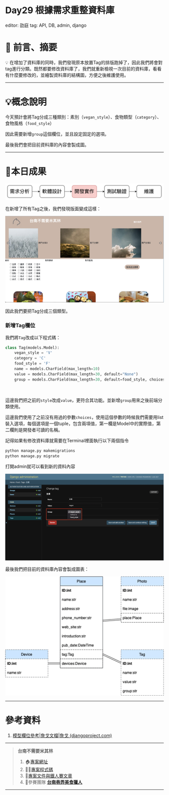 # Day29 根據需求重整資料庫

editor: 劭庭
tag: API, DB, admin, django

# 🏁 前言、摘要

<aside>
💡 在增加了資料庫的同時，我們發現原本放置Tag的排版跑掉了，因此我們將會對tag進行分類。既然都要修改資料庫了，我們就重新檢視一次目前的資料庫，看看有什麼要修改的，並繪製資料庫的結構圖，方便之後維護使用。

</aside>

---

# 💡概念說明

今天預計會將Tag分成三種類別：素別（`vegan_style`）、食物類型（`category`）、食物風格（`food_style`）

因此需要新增`group`這個欄位，並且設定固定的選項。

最後我們會把目前資料庫的內容會製成圖。

---

# 🌟本日成果

![Untitled](Day29%20%E6%A0%B9%E6%93%9A%E9%9C%80%E6%B1%82%E9%87%8D%E6%95%B4%E8%B3%87%E6%96%99%E5%BA%AB%206a5bf7be740244839b1a71450064514c/Untitled.png)

在新增了所有Tag之後，我們發現版面變成這樣：

![截圖 2022-10-14 上午1.15.23.png](Day29%20%E6%A0%B9%E6%93%9A%E9%9C%80%E6%B1%82%E9%87%8D%E6%95%B4%E8%B3%87%E6%96%99%E5%BA%AB%206a5bf7be740244839b1a71450064514c/%25E6%2588%25AA%25E5%259C%2596_2022-10-14_%25E4%25B8%258A%25E5%258D%25881.15.23.png)

因此我們要把Tag分成三個類型。

### 新增Tag欄位

我們將`Tag`改成以下程式碼：

```python
class Tag(models.Model):
    vegan_style = 'V'
    category = 'C'
    food_style = 'F'
    name = models.CharField(max_length=10)
    value = models.CharField(max_length=30, default="None")
    group = models.CharField(max_length=30, default=food_style, choices=[(vegan_style, 'vegan_style'),
                                                                         (category, 'category'),
                                                                         (food_style, 'food_style'), ])
```

這邊我們把之前的`style`改成`value`，更符合其功能。並新增`group`用來之後前端分類使用。

這邊我們使用了之前沒有用過的參數`choices`，使用這個參數的時候我們需要用list裝入選項，每個選項是一個tuple，包含兩項值，第一欄是Model中的實際值，第二欄則是開發者可讀的名稱。

記得如果有修改資料庫就需要在Terminal裡面執行以下兩個指令

```bash
python manage.py makemigrations
python manage.py migrate
```

打開admin就可以看到新的資料內容

![admin.png](Day29%20%E6%A0%B9%E6%93%9A%E9%9C%80%E6%B1%82%E9%87%8D%E6%95%B4%E8%B3%87%E6%96%99%E5%BA%AB%206a5bf7be740244839b1a71450064514c/admin.png)

最後我們把目前的資料庫內容會製成圖表：

![TNFood資料結構.drawio.png](Day29%20%E6%A0%B9%E6%93%9A%E9%9C%80%E6%B1%82%E9%87%8D%E6%95%B4%E8%B3%87%E6%96%99%E5%BA%AB%206a5bf7be740244839b1a71450064514c/TNFood%25E8%25B3%2587%25E6%2596%2599%25E7%25B5%2590%25E6%25A7%258B.drawio.png)

---

# 參考資料

1. [模型欄位參考|詹戈文檔|詹戈 (djangoproject.com)](https://docs.djangoproject.com/en/4.1/ref/models/fields/)

---

> **台南不需要米其林**
> 
> 1. 🏠[專案網址](https://tnfood.pythonanywhere.com/food/)
> 2. 🧑‍💻[專案程式碼](https://github.com/yen900611/TNFood_DJ) 
> 3. 📁[專案文件與鐵人賽文章](https://github.com/yen900611/TNFood)
> 4. 👥參賽團隊 ****[台南巷弄美食獵人](https://ithelp.ithome.com.tw/2022ironman/signup/team/256)****

---